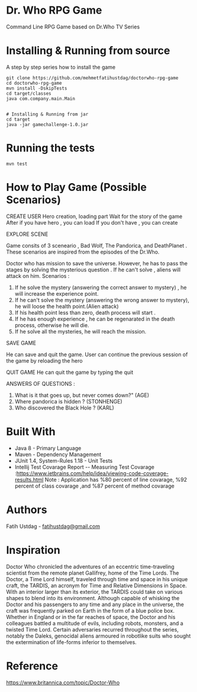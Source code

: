 # Dr. Who RPG Game
Command Line RPG Game based on Dr.Who TV Series

# Installing & Running from source

A step by step series how to install the game
```
git clone https://github.com/mehmetfatihustdag/doctorwho-rpg-game
cd doctorwho-rpg-game
mvn install -DskipTests
cd target/classes
java com.company.main.Main


# Installing & Running from jar
cd target
java -jar gamechallenge-1.0.jar

```
# Running the tests
```
mvn test
```
# How to Play Game (Possible Scenarios)

CREATE USER
Hero creation, loading part
Wait for the story of the game 
After if you have hero , you can load
If you don't have , you can create


EXPLORE SCENE

Game consits of 3 sceneario , Bad Wolf, The Pandorica, and DeathPlanet .
These scenarios are inspired from the episodes of the Dr.Who.

Doctor who has mission to save the universe. However, he has to pass the stages by solving the mysterious question . 
If he can't solve , aliens will attack on him. 
Scenarios : 

1. If he solve the mystery (answering the correct answer to mystery) , he will increase the experience point.
2. If he can't solve the mystery (answering the wrong answer to mystery), he will loose the health point.(Alien attack)
3. If his health point less than zero, death process will start . 
4. If he has enough experience , he can be regenarated in the death process, otherwise he will die.
5. If he solve all the mysteries, he will reach the mission. 


SAVE GAME 

He can save and quit the game. User can continue the previous session of the game by reloading the hero


QUIT GAME
He can quit the game by typing the quit


ANSWERS OF QUESTIONS  : 
   1. What is it that goes up, but never comes down?" (AGE)
   2. Where pandorica is hidden ? (STONHENGE)
   3. Who discovered the Black Hole ? (KARL)

# Built With


- Java 8 - Primary Language
- Maven - Dependency Management
- JUnit 1.4, System-Rules 1.18 - Unit Tests
- Intellij Test Covarage Report -- Measuring Test Covarage :https://www.jetbrains.com/help/idea/viewing-code-coverage-results.html
Note : Application has %80 percent of line covarage, %92 percent of class covarage ,and %87 percent of method covarage

# Authors

Fatih Ustdag - fatihustdag@gmail.com


# Inspiration

Doctor Who chronicled the adventures of an eccentric time-traveling scientist from the remote planet Gallifrey, home of the Time Lords. 
The Doctor, a Time Lord himself, traveled through time and space in his unique craft, the TARDIS, an acronym for Time and Relative Dimensions in Space. 
With an interior larger than its exterior, the TARDIS could take on various shapes to blend into its environment. 
Although capable of whisking the Doctor and his passengers to any time and any place in the universe, the craft was frequently parked on Earth in the form of a blue police box. 
Whether in England or in the far reaches of space, the Doctor and his colleagues battled a multitude of evils, including robots, monsters, and a twisted Time Lord. 
Certain adversaries recurred throughout the series, notably the Daleks, genocidal aliens armoured in robotlike suits who sought the extermination of life-forms inferior to themselves.


# Reference

 https://www.britannica.com/topic/Doctor-Who
